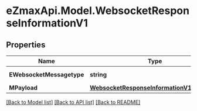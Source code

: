 
# eZmaxApi.Model.WebsocketResponseInformationV1

## Properties

Name | Type | Description | Notes
------------ | ------------- | ------------- | -------------
**EWebsocketMessagetype** | **string** | The Type of message | 
**MPayload** | [**WebsocketResponseInformationV1MPayload**](WebsocketResponseInformationV1MPayload.md) |  | 

[[Back to Model list]](../README.md#documentation-for-models)
[[Back to API list]](../README.md#documentation-for-api-endpoints)
[[Back to README]](../README.md)

